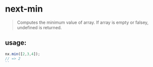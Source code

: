 # next-min
> Computes the minimum value of array. If array is empty or falsey, undefined is returned.


## usage:
```js
nx.min([2,3,4]);
// => 2
``
